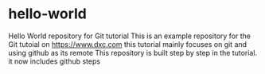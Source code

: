 # hello-world
Hello World repository for Git tutorial
This is an example repository for the Git tutoial on https://www.dxc.com
this tutorial mainly focuses on git and using github as its remote
This repository is built step by step in the tutorial.
it now includes github steps
